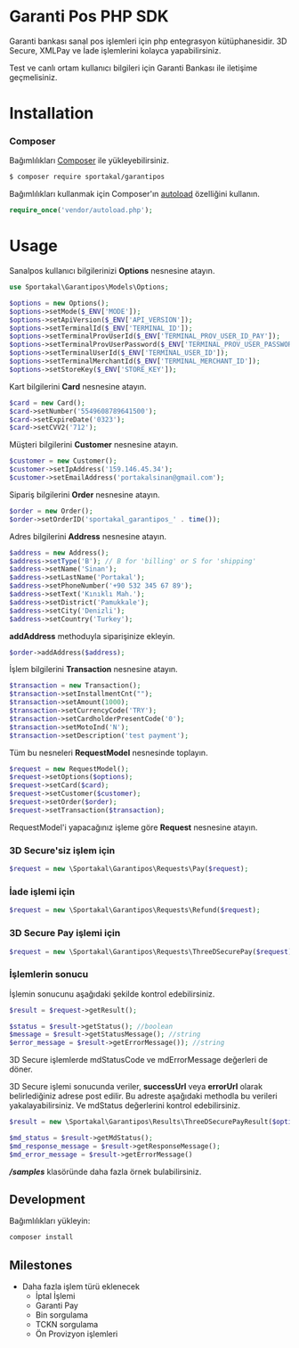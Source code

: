 # Garanti Pos PHP SDK

Garanti bankası sanal pos işlemleri için php entegrasyon kütüphanesidir. 3D Secure, XMLPay ve İade işlemlerini kolayca
yapabilirsiniz.

Test ve canlı ortam kullanıcı bilgileri için Garanti Bankası ile iletişime geçmelisiniz.

# Installation

### Composer

Bağımlılıkları [Composer](http://getcomposer.org/) ile yükleyebilirsiniz.

```bash
$ composer require sportakal/garantipos
```

Bağımlılıkları kullanmak için Composer'ın [autoload](https://getcomposer.org/doc/00-intro.md#autoloading) özelliğini
kullanın.

```php
require_once('vendor/autoload.php');
```

# Usage

Sanalpos kullanıcı bilgilerinizi **Options** nesnesine atayın.

```php
use Sportakal\Garantipos\Models\Options;

$options = new Options();
$options->setMode($_ENV['MODE']);
$options->setApiVersion($_ENV['API_VERSION']);
$options->setTerminalId($_ENV['TERMINAL_ID']);
$options->setTerminalProvUserId($_ENV['TERMINAL_PROV_USER_ID_PAY']);
$options->setTerminalProvUserPassword($_ENV['TERMINAL_PROV_USER_PASSWORD']);
$options->setTerminalUserId($_ENV['TERMINAL_USER_ID']);
$options->setTerminalMerchantId($_ENV['TERMINAL_MERCHANT_ID']);
$options->setStoreKey($_ENV['STORE_KEY']);
```

Kart bilgilerini **Card** nesnesine atayın.

```php
$card = new Card();
$card->setNumber('5549608789641500');
$card->setExpireDate('0323');
$card->setCVV2('712');
```

Müşteri bilgilerini **Customer** nesnesine atayın.

```php
$customer = new Customer();
$customer->setIpAddress('159.146.45.34');
$customer->setEmailAddress('portakalsinan@gmail.com');
```

Sipariş bilgilerini **Order** nesnesine atayın.

```php
$order = new Order();
$order->setOrderID('sportakal_garantipos_' . time());
```

Adres bilgilerini **Address** nesnesine atayın.

```php
$address = new Address();
$address->setType('B'); // B for 'billing' or S for 'shipping'
$address->setName('Sinan');
$address->setLastName('Portakal');
$address->setPhoneNumber('+90 532 345 67 89');
$address->setText('Kınıklı Mah.');
$address->setDistrict('Pamukkale');
$address->setCity('Denizli');
$address->setCountry('Turkey');
```

**addAddress** methoduyla siparişinize ekleyin.

```php
$order->addAddress($address);
```

İşlem bilgilerini **Transaction** nesnesine atayın.

```php
$transaction = new Transaction();
$transaction->setInstallmentCnt("");
$transaction->setAmount(1000);
$transaction->setCurrencyCode('TRY');
$transaction->setCardholderPresentCode('0');
$transaction->setMotoInd('N');
$transaction->setDescription('test payment');
```

Tüm bu nesneleri **RequestModel** nesnesinde toplayın.

```php
$request = new RequestModel();
$request->setOptions($options);
$request->setCard($card);
$request->setCustomer($customer);
$request->setOrder($order);
$request->setTransaction($transaction);
```

RequestModel'i yapacağınız işleme göre **Request** nesnesine atayın.

### 3D Secure'siz işlem için

```php
$request = new \Sportakal\Garantipos\Requests\Pay($request);
```

### İade işlemi için

```php
$request = new \Sportakal\Garantipos\Requests\Refund($request);
```

### 3D Secure Pay işlemi için

```php
$request = new \Sportakal\Garantipos\Requests\ThreeDSecurePay($request);
```

### İşlemlerin sonucu

İşlemin sonucunu aşağıdaki şekilde kontrol edebilirsiniz.

```php
$result = $request->getResult();

$status = $result->getStatus(); //boolean
$message = $result->getStatusMessage(); //string
$error_message = $result->getErrorMessage()); //string
```

3D Secure işlemlerde mdStatusCode ve mdErrorMessage değerleri de döner.

3D Secure işlemi sonucunda veriler, **successUrl** veya **errorUrl** olarak belirlediğiniz adrese post edilir. Bu
adreste aşağıdaki methodla bu verileri yakalayabilirsiniz. Ve mdStatus değerlerini kontrol edebilirsiniz.

```php
$result = new \Sportakal\Garantipos\Results\ThreeDSecurePayResult($options);

$md_status = $result->getMdStatus();
$md_response_message = $result->getResponseMessage();
$md_error_message = $result->getErrorMessage()
```

***/samples*** klasöründe daha fazla örnek bulabilirsiniz.

## Development

Bağımlılıkları yükleyin:

``` bash
composer install
```

## Milestones

* Daha fazla işlem türü eklenecek
    * İptal İşlemi
    * Garanti Pay
    * Bin sorgulama
    * TCKN sorgulama
    * Ön Provizyon işlemleri











